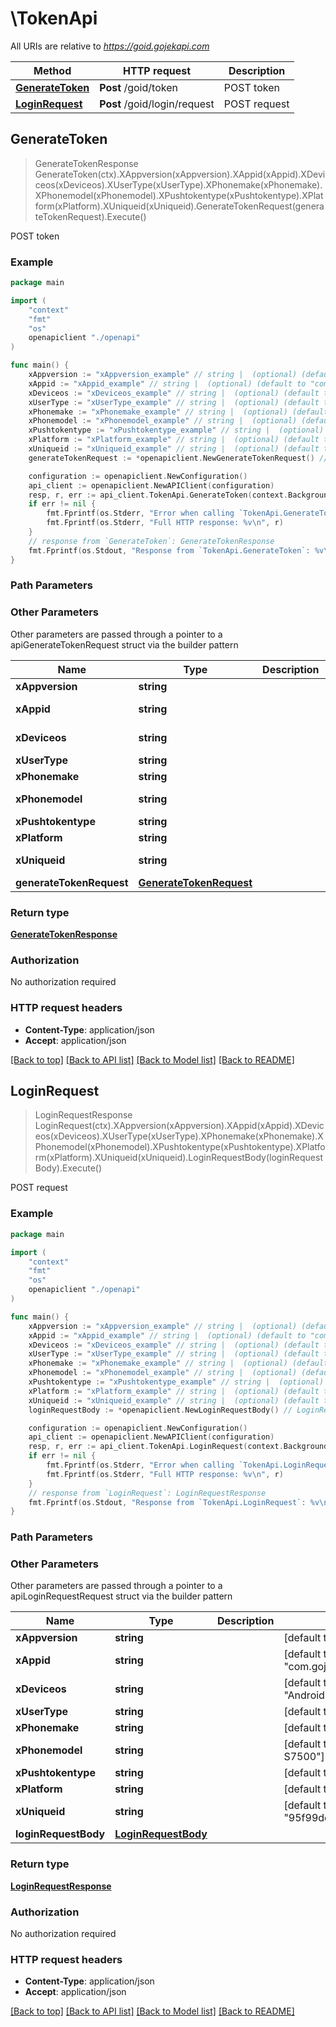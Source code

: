 # \TokenApi

All URIs are relative to *https://goid.gojekapi.com*

Method | HTTP request | Description
------------- | ------------- | -------------
[**GenerateToken**](TokenApi.md#GenerateToken) | **Post** /goid/token | POST token
[**LoginRequest**](TokenApi.md#LoginRequest) | **Post** /goid/login/request | POST request



## GenerateToken

> GenerateTokenResponse GenerateToken(ctx).XAppversion(xAppversion).XAppid(xAppid).XDeviceos(xDeviceos).XUserType(xUserType).XPhonemake(xPhonemake).XPhonemodel(xPhonemodel).XPushtokentype(xPushtokentype).XPlatform(xPlatform).XUniqueid(xUniqueid).GenerateTokenRequest(generateTokenRequest).Execute()

POST token



### Example

```go
package main

import (
    "context"
    "fmt"
    "os"
    openapiclient "./openapi"
)

func main() {
    xAppversion := "xAppversion_example" // string |  (optional) (default to "4.59.1")
    xAppid := "xAppid_example" // string |  (optional) (default to "com.gojek.app")
    xDeviceos := "xDeviceos_example" // string |  (optional) (default to "Android,10")
    xUserType := "xUserType_example" // string |  (optional) (default to "customer")
    xPhonemake := "xPhonemake_example" // string |  (optional) (default to "Samsung")
    xPhonemodel := "xPhonemodel_example" // string |  (optional) (default to "GT-S7500")
    xPushtokentype := "xPushtokentype_example" // string |  (optional) (default to "FCM")
    xPlatform := "xPlatform_example" // string |  (optional) (default to "Android")
    xUniqueid := "xUniqueid_example" // string |  (optional) (default to "95f99ddd6a5d34a9")
    generateTokenRequest := *openapiclient.NewGenerateTokenRequest() // GenerateTokenRequest |  (optional)

    configuration := openapiclient.NewConfiguration()
    api_client := openapiclient.NewAPIClient(configuration)
    resp, r, err := api_client.TokenApi.GenerateToken(context.Background()).XAppversion(xAppversion).XAppid(xAppid).XDeviceos(xDeviceos).XUserType(xUserType).XPhonemake(xPhonemake).XPhonemodel(xPhonemodel).XPushtokentype(xPushtokentype).XPlatform(xPlatform).XUniqueid(xUniqueid).GenerateTokenRequest(generateTokenRequest).Execute()
    if err != nil {
        fmt.Fprintf(os.Stderr, "Error when calling `TokenApi.GenerateToken``: %v\n", err)
        fmt.Fprintf(os.Stderr, "Full HTTP response: %v\n", r)
    }
    // response from `GenerateToken`: GenerateTokenResponse
    fmt.Fprintf(os.Stdout, "Response from `TokenApi.GenerateToken`: %v\n", resp)
}
```

### Path Parameters



### Other Parameters

Other parameters are passed through a pointer to a apiGenerateTokenRequest struct via the builder pattern


Name | Type | Description  | Notes
------------- | ------------- | ------------- | -------------
 **xAppversion** | **string** |  | [default to &quot;4.59.1&quot;]
 **xAppid** | **string** |  | [default to &quot;com.gojek.app&quot;]
 **xDeviceos** | **string** |  | [default to &quot;Android,10&quot;]
 **xUserType** | **string** |  | [default to &quot;customer&quot;]
 **xPhonemake** | **string** |  | [default to &quot;Samsung&quot;]
 **xPhonemodel** | **string** |  | [default to &quot;GT-S7500&quot;]
 **xPushtokentype** | **string** |  | [default to &quot;FCM&quot;]
 **xPlatform** | **string** |  | [default to &quot;Android&quot;]
 **xUniqueid** | **string** |  | [default to &quot;95f99ddd6a5d34a9&quot;]
 **generateTokenRequest** | [**GenerateTokenRequest**](GenerateTokenRequest.md) |  | 

### Return type

[**GenerateTokenResponse**](GenerateTokenResponse.md)

### Authorization

No authorization required

### HTTP request headers

- **Content-Type**: application/json
- **Accept**: application/json

[[Back to top]](#) [[Back to API list]](../README.md#documentation-for-api-endpoints)
[[Back to Model list]](../README.md#documentation-for-models)
[[Back to README]](../README.md)


## LoginRequest

> LoginRequestResponse LoginRequest(ctx).XAppversion(xAppversion).XAppid(xAppid).XDeviceos(xDeviceos).XUserType(xUserType).XPhonemake(xPhonemake).XPhonemodel(xPhonemodel).XPushtokentype(xPushtokentype).XPlatform(xPlatform).XUniqueid(xUniqueid).LoginRequestBody(loginRequestBody).Execute()

POST request



### Example

```go
package main

import (
    "context"
    "fmt"
    "os"
    openapiclient "./openapi"
)

func main() {
    xAppversion := "xAppversion_example" // string |  (optional) (default to "4.59.1")
    xAppid := "xAppid_example" // string |  (optional) (default to "com.gojek.app")
    xDeviceos := "xDeviceos_example" // string |  (optional) (default to "Android,10")
    xUserType := "xUserType_example" // string |  (optional) (default to "customer")
    xPhonemake := "xPhonemake_example" // string |  (optional) (default to "Samsung")
    xPhonemodel := "xPhonemodel_example" // string |  (optional) (default to "GT-S7500")
    xPushtokentype := "xPushtokentype_example" // string |  (optional) (default to "FCM")
    xPlatform := "xPlatform_example" // string |  (optional) (default to "Android")
    xUniqueid := "xUniqueid_example" // string |  (optional) (default to "95f99ddd6a5d34a9")
    loginRequestBody := *openapiclient.NewLoginRequestBody() // LoginRequestBody |  (optional)

    configuration := openapiclient.NewConfiguration()
    api_client := openapiclient.NewAPIClient(configuration)
    resp, r, err := api_client.TokenApi.LoginRequest(context.Background()).XAppversion(xAppversion).XAppid(xAppid).XDeviceos(xDeviceos).XUserType(xUserType).XPhonemake(xPhonemake).XPhonemodel(xPhonemodel).XPushtokentype(xPushtokentype).XPlatform(xPlatform).XUniqueid(xUniqueid).LoginRequestBody(loginRequestBody).Execute()
    if err != nil {
        fmt.Fprintf(os.Stderr, "Error when calling `TokenApi.LoginRequest``: %v\n", err)
        fmt.Fprintf(os.Stderr, "Full HTTP response: %v\n", r)
    }
    // response from `LoginRequest`: LoginRequestResponse
    fmt.Fprintf(os.Stdout, "Response from `TokenApi.LoginRequest`: %v\n", resp)
}
```

### Path Parameters



### Other Parameters

Other parameters are passed through a pointer to a apiLoginRequestRequest struct via the builder pattern


Name | Type | Description  | Notes
------------- | ------------- | ------------- | -------------
 **xAppversion** | **string** |  | [default to &quot;4.59.1&quot;]
 **xAppid** | **string** |  | [default to &quot;com.gojek.app&quot;]
 **xDeviceos** | **string** |  | [default to &quot;Android,10&quot;]
 **xUserType** | **string** |  | [default to &quot;customer&quot;]
 **xPhonemake** | **string** |  | [default to &quot;Samsung&quot;]
 **xPhonemodel** | **string** |  | [default to &quot;GT-S7500&quot;]
 **xPushtokentype** | **string** |  | [default to &quot;FCM&quot;]
 **xPlatform** | **string** |  | [default to &quot;Android&quot;]
 **xUniqueid** | **string** |  | [default to &quot;95f99ddd6a5d34a9&quot;]
 **loginRequestBody** | [**LoginRequestBody**](LoginRequestBody.md) |  | 

### Return type

[**LoginRequestResponse**](LoginRequestResponse.md)

### Authorization

No authorization required

### HTTP request headers

- **Content-Type**: application/json
- **Accept**: application/json

[[Back to top]](#) [[Back to API list]](../README.md#documentation-for-api-endpoints)
[[Back to Model list]](../README.md#documentation-for-models)
[[Back to README]](../README.md)

